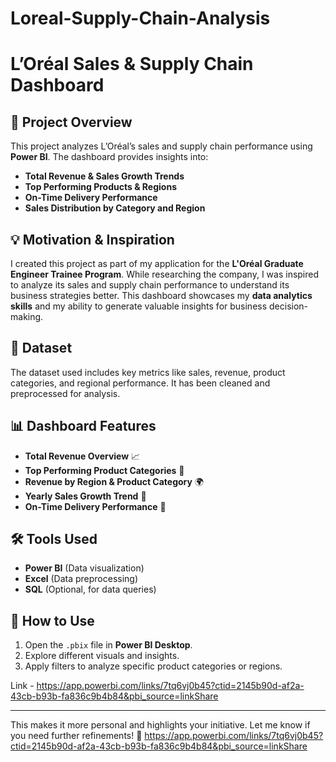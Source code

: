 # Loreal-Supply-Chain-Analysis

# **L’Oréal Sales & Supply Chain Dashboard**  

## 📌 **Project Overview**  
This project analyzes L’Oréal’s sales and supply chain performance using **Power BI**. The dashboard provides insights into:  
- **Total Revenue & Sales Growth Trends**  
- **Top Performing Products & Regions**  
- **On-Time Delivery Performance**  
- **Sales Distribution by Category and Region**  

## 💡 **Motivation & Inspiration**  
I created this project as part of my application for the **L'Oréal Graduate Engineer Trainee Program**. While researching the company, I was inspired to analyze its sales and supply chain performance to understand its business strategies better. This dashboard showcases my **data analytics skills** and my ability to generate valuable insights for business decision-making.  

## 📂 **Dataset**  
The dataset used includes key metrics like sales, revenue, product categories, and regional performance. It has been cleaned and preprocessed for analysis.  

## 📊 **Dashboard Features**  
- **Total Revenue Overview** 📈  
- **Top Performing Product Categories** 💄  
- **Revenue by Region & Product Category** 🌍  
- **Yearly Sales Growth Trend** 📅  
- **On-Time Delivery Performance** 🚚  

## 🛠 **Tools Used**  
- **Power BI** (Data visualization)  
- **Excel** (Data preprocessing)  
- **SQL** (Optional, for data queries)  

## 🚀 **How to Use**  
1. Open the `.pbix` file in **Power BI Desktop**.  
2. Explore different visuals and insights.  
3. Apply filters to analyze specific product categories or regions.  

Link - https://app.powerbi.com/links/7tq6vj0b45?ctid=2145b90d-af2a-43cb-b93b-fa836c9b4b84&pbi_source=linkShare


---

This makes it more personal and highlights your initiative. Let me know if you need further refinements! 🚀
https://app.powerbi.com/links/7tq6vj0b45?ctid=2145b90d-af2a-43cb-b93b-fa836c9b4b84&pbi_source=linkShare

